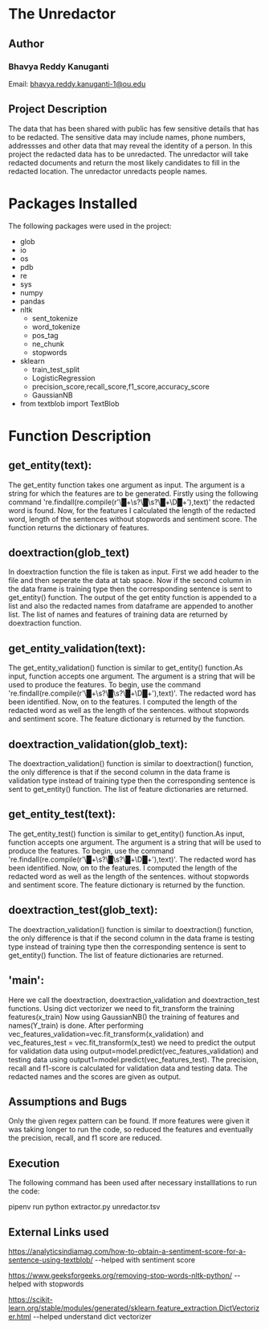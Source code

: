 # The Unredactor
## Author

### Bhavya Reddy Kanuganti
Email: bhavya.reddy.kanuganti-1@ou.edu

## Project Description
The data that has been shared with public has few sensitive details that has to be redacted. 
The sensitive data may include names, phone numbers, addressses and other data that may reveal the identity of a person.
In this project the redacted data has to be unredacted. The unredactor will take redacted documents and return the most 
likely candidates to fill in the redacted location.
The unredactor unredacts people names.

# Packages Installed
The following packages were used in the project:
- glob
- io
- os
- pdb
- re
- sys
- numpy 
- pandas
- nltk
  - sent_tokenize
  - word_tokenize
  - pos_tag
  - ne_chunk
  - stopwords
- sklearn
  - train_test_split
  - LogisticRegression
  - precision_score,recall_score,f1_score,accuracy_score
  - GaussianNB
- from textblob import TextBlob

# Function Description

## get_entity(text):

The get_entity function takes one argument as input. The argument is a string 
for which the features are to be generated. Firstly using the following command
're.findall(re.compile(r'\█+\s?\█\s?\█+\D█+'),text)' the redacted word is found.
Now, for the features I calculated the length of the redacted word, length of the sentences 
without stopwords and sentiment score. The function returns the dictionary of features.

## doextraction(glob_text)

In doextraction function the file is taken as input. First we add header to the file and
then seperate the data at tab space. Now if the second column in the data frame is training 
type then the corresponding sentence is sent to get_entity() function. The output of the get entity 
function is appended to a list and also the redacted names from dataframe are appended to 
another list. The list of names and features of training data are returned by doextraction function.

## get_entity_validation(text):

The get_entity_validation() function is similar to get_entity() function.As input, function accepts one argument.
The argument is a string that will be used to produce the features. To begin, use the command 
're.findall(re.compile(r'\█+\s?\█\s?\█+\D█+'),text)'. The redacted word has been identified.
Now, on to the features. I computed the length of the redacted word as well as the length of the sentences.
without stopwords and sentiment score. The feature dictionary is returned by the function.

## doextraction_validation(glob_text):

The doextraction_validation() function is similar to doextraction() function, the only difference is that
if the second column in the data frame is validation type instead of training
type then the corresponding sentence is sent to get_entity() function. The list of feature dictionaries are returned.

## get_entity_test(text):

The get_entity_test() function is similar to get_entity() function.As input, function accepts one argument.
The argument is a string that will be used to produce the features. To begin, use the command 
're.findall(re.compile(r'\█+\s?\█\s?\█+\D█+'),text)'. The redacted word has been identified.
Now, on to the features. I computed the length of the redacted word as well as the length of the sentences.
without stopwords and sentiment score. The feature dictionary is returned by the function.

## doextraction_test(glob_text):

The doextraction_validation() function is similar to doextraction() function, the only difference is that
if the second column in the data frame is testing type instead of training
type then the corresponding sentence is sent to get_entity() function. The list of feature dictionaries are returned.

## '__main__':
Here we call the doextraction, doextraction_validation and doextraction_test functions.
Using dict vectorizer we need to fit_transform the training features(x_train)
Now using GaussianNB() the training of features and names(Y_train) is done.
After performing  vec_features_validation=vec.fit_transform(x_validation) and 
vec_features_test = vec.fit_transform(x_test) we need to predict the output for validation data
using output=model.predict(vec_features_validation) and testing data using output1=model.predict(vec_features_test).
The precision, recall and f1-score is calculated for validation data and testing data.
The redacted names and the scores are given as output.

## Assumptions and Bugs

Only the given regex pattern can be found. 
If more features were given it was taking longer to run the code, so reduced the features and eventually
the precision, recall, and f1 score are reduced.


## Execution

The following command has been used after necessary installlations to run the code:
 
pipenv run python extractor.py unredactor.tsv

## External Links used

https://analyticsindiamag.com/how-to-obtain-a-sentiment-score-for-a-sentence-using-textblob/ --helped with sentiment score

https://www.geeksforgeeks.org/removing-stop-words-nltk-python/ --helped with stopwords

https://scikit-learn.org/stable/modules/generated/sklearn.feature_extraction.DictVectorizer.html --helped understand dict vectorizer




